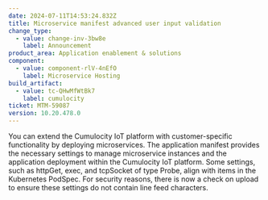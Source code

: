 ```yaml
---
date: 2024-07-11T14:53:24.832Z
title: Microservice manifest advanced user input validation
change_type:
  - value: change-inv-3bw8e
    label: Announcement
product_area: Application enablement & solutions
component:
  - value: component-rlV-4nEfO
    label: Microservice Hosting
build_artifact:
  - value: tc-QHwMfWtBk7
    label: cumulocity
ticket: MTM-59087
version: 10.20.478.0    
---
```

You can extend the Cumulocity IoT platform with customer-specific functionality by deploying microservices. The application manifest provides the necessary settings to manage microservice instances and the application deployment within the Cumulocity IoT platform. Some settings, such as httpGet, exec, and tcpSocket of type Probe, align with items in the Kubernetes PodSpec. For security reasons, there is now a check on upload to ensure these settings do not contain line feed characters.